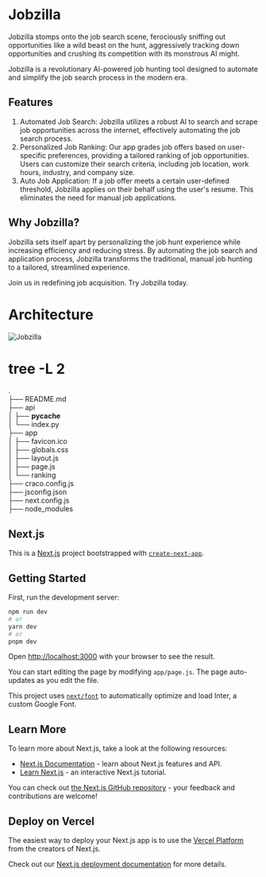 # Jobzilla

Jobzilla stomps onto the job search scene, ferociously sniffing out opportunities like a wild beast on the hunt, aggressively tracking down opportunities and crushing its competition with its monstrous AI might.

Jobzilla is a revolutionary AI-powered job hunting tool designed to automate and simplify the job search process in the modern era.

## Features
1. Automated Job Search: Jobzilla utilizes a robust AI to search and scrape job opportunities across the internet, effectively automating the job search process.
2. Personalized Job Ranking: Our app grades job offers based on user-specific preferences, providing a tailored ranking of job opportunities. Users can customize their search criteria, including job location, work hours, industry, and company size.
3. Auto Job Application: If a job offer meets a certain user-defined threshold, Jobzilla applies on their behalf using the user's resume. This eliminates the need for manual job applications.

## Why Jobzilla?
Jobzilla sets itself apart by personalizing the job hunt experience while increasing efficiency and reducing stress. By automating the job search and application process, Jobzilla transforms the traditional, manual job hunting to a tailored, streamlined experience.

Join us in redefining job acquisition. Try Jobzilla today.

# Architecture

![Jobzilla](https://github.com/hfvienna/jobzilla/assets/130350299/ee3d9394-12dd-48d0-82cb-ff75bfb45851)

# tree -L 2

.  
├── README.md  
├── api  
│   ├── __pycache__  
│   └── index.py  
├── app  
│   ├── favicon.ico  
│   ├── globals.css  
│   ├── layout.js  
│   ├── page.js  
│   └── ranking  
├── craco.config.js  
├── jsconfig.json  
├── next.config.js  
├── node_modules  

## Next.js






This is a [Next.js](https://nextjs.org/) project bootstrapped with [`create-next-app`](https://github.com/vercel/next.js/tree/canary/packages/create-next-app).

## Getting Started

First, run the development server:

```bash
npm run dev
# or
yarn dev
# or
pnpm dev
```

Open [http://localhost:3000](http://localhost:3000) with your browser to see the result.

You can start editing the page by modifying `app/page.js`. The page auto-updates as you edit the file.

This project uses [`next/font`](https://nextjs.org/docs/basic-features/font-optimization) to automatically optimize and load Inter, a custom Google Font.

## Learn More

To learn more about Next.js, take a look at the following resources:

- [Next.js Documentation](https://nextjs.org/docs) - learn about Next.js features and API.
- [Learn Next.js](https://nextjs.org/learn) - an interactive Next.js tutorial.

You can check out [the Next.js GitHub repository](https://github.com/vercel/next.js/) - your feedback and contributions are welcome!

## Deploy on Vercel

The easiest way to deploy your Next.js app is to use the [Vercel Platform](https://vercel.com/new?utm_medium=default-template&filter=next.js&utm_source=create-next-app&utm_campaign=create-next-app-readme) from the creators of Next.js.

Check out our [Next.js deployment documentation](https://nextjs.org/docs/deployment) for more details.
